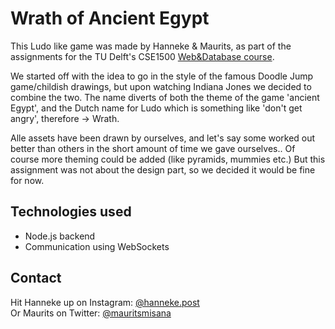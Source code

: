 # Wrath of Ancient Egypt
This Ludo like game was made by Hanneke & Maurits, as part of the assignments for the TU Delft's CSE1500 <a href="https://github.com/chauff/Web-Teaching#assignments" target="_blank" rel="nofollow">Web&Database course</a>.

We started off with the idea to go in the style of the famous Doodle Jump game/childish drawings, but upon watching Indiana Jones we decided to combine the two. The name diverts of both the theme of the game 'ancient Egypt', and the Dutch name for Ludo which is something like 'don't get angry', therefore -> Wrath. 

Alle assets have been drawn by ourselves, and let's say some worked out better than others in the short amount of time we gave ourselves.. Of course more theming could be added (like pyramids, mummies etc.)  But this assignment was not about the design part, so we decided it would be fine for now. 

## Technologies used
- Node.js backend
- Communication using WebSockets

## Contact
Hit Hanneke up on Instagram: <a href="https://www.instagram.com/hanneke.post/" target="_blank" rel="nofollow">@hanneke.post</a></br>
Or Maurits on Twitter: <a href="https://twitter.com/mauritsmisana" target="_blank" rel="nofollow">@mauritsmisana</a>
